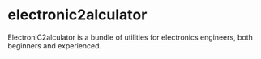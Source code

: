 # electronic2alculator
ElectroniC2alculator is a bundle of utilities for electronics engineers, both beginners and experienced.
